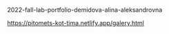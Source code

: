 2022-fall-lab-portfolio-demidova-alina-aleksandrovna

https://pitomets-kot-tima.netlify.app/galery.html
